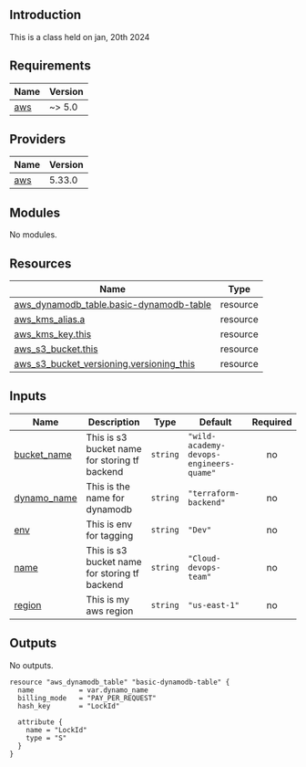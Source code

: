 ## Introduction
This is a class held on jan, 20th 2024

## Requirements

| Name | Version |
|------|---------|
| <a name="requirement_aws"></a> [aws](#requirement\_aws) | ~> 5.0 |

## Providers

| Name | Version |
|------|---------|
| <a name="provider_aws"></a> [aws](#provider\_aws) | 5.33.0 |

## Modules

No modules.

## Resources

| Name | Type |
|------|------|
| [aws_dynamodb_table.basic-dynamodb-table](https://registry.terraform.io/providers/hashicorp/aws/latest/docs/resources/dynamodb_table) | resource |
| [aws_kms_alias.a](https://registry.terraform.io/providers/hashicorp/aws/latest/docs/resources/kms_alias) | resource |
| [aws_kms_key.this](https://registry.terraform.io/providers/hashicorp/aws/latest/docs/resources/kms_key) | resource |
| [aws_s3_bucket.this](https://registry.terraform.io/providers/hashicorp/aws/latest/docs/resources/s3_bucket) | resource |
| [aws_s3_bucket_versioning.versioning_this](https://registry.terraform.io/providers/hashicorp/aws/latest/docs/resources/s3_bucket_versioning) | resource |

## Inputs

| Name | Description | Type | Default | Required |
|------|-------------|------|---------|:--------:|
| <a name="input_bucket_name"></a> [bucket\_name](#input\_bucket\_name) | This is s3 bucket name for storing tf backend | `string` | `"wild-academy-devops-engineers-quame"` | no |
| <a name="input_dynamo_name"></a> [dynamo\_name](#input\_dynamo\_name) | This is the name for dynamodb | `string` | `"terraform-backend"` | no |
| <a name="input_env"></a> [env](#input\_env) | This is env for tagging | `string` | `"Dev"` | no |
| <a name="input_name"></a> [name](#input\_name) | This is s3 bucket name for storing tf backend | `string` | `"Cloud-devops-team"` | no |
| <a name="input_region"></a> [region](#input\_region) | This is my aws region | `string` | `"us-east-1"` | no |

## Outputs

No outputs.

```
resource "aws_dynamodb_table" "basic-dynamodb-table" {
  name           = var.dynamo_name
  billing_mode   = "PAY_PER_REQUEST"
  hash_key       = "LockId"

  attribute {
    name = "LockId"
    type = "S"
  }
}
```
